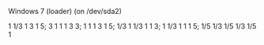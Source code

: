 Windows 7 (loader) (on /dev/sda2)



1 1/3 1 3 1 5;
3 1 1 1 3 3;
1 1 1 3 1 5;
1/3 1 1/3 1 1 3;
1 1/3 1 1 1 5;
1/5 1/3 1/5 1/3 1/5 1
